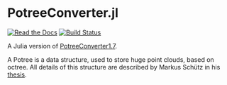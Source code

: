 # PotreeConverter.jl

[![Read the Docs](https://img.shields.io/readthedocs/pip.svg)](https://marteresagh.github.io/PotreeConverter.jl/dev/)
[![Build Status](https://travis-ci.com/marteresagh/PotreeConverter.jl.svg?branch=master)](https://travis-ci.com/marteresagh/PotreeConverter.jl)

A Julia version of [PotreeConverter1.7](https://github.com/potree/PotreeConverter/tree/c981602744a11c91e8bc1de55bc21be5af0f14b8).

A Potree is a data structure, used to store huge point clouds, based on octree. All details of this structure are described by Markus Schütz in his [thesis](https://www.cg.tuwien.ac.at/research/publications/2016/SCHUETZ-2016-POT/SCHUETZ-2016-POT-thesis.pdf).
